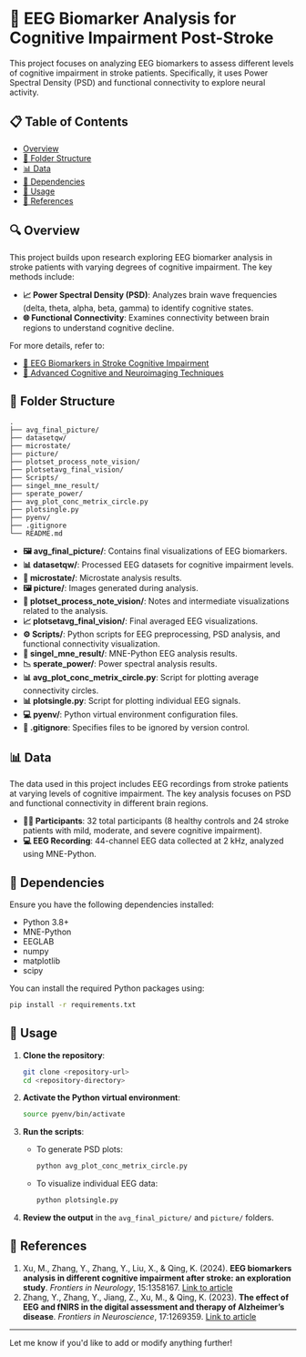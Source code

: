 # 🧠 EEG Biomarker Analysis for Cognitive Impairment Post-Stroke

This project focuses on analyzing EEG biomarkers to assess different levels of cognitive impairment in stroke patients. Specifically, it uses Power Spectral Density (PSD) and functional connectivity to explore neural activity.

## 📋 Table of Contents
- [Overview](#overview)
- [📁 Folder Structure](#folder-structure)
- [📊 Data](#data)
- [🔧 Dependencies](#dependencies)
- [🚀 Usage](#usage)
- [🔗 References](#references)

## 🔍 Overview

This project builds upon research exploring EEG biomarker analysis in stroke patients with varying degrees of cognitive impairment. The key methods include:
- **📈 Power Spectral Density (PSD)**: Analyzes brain wave frequencies (delta, theta, alpha, beta, gamma) to identify cognitive states.
- **🌐 Functional Connectivity**: Examines connectivity between brain regions to understand cognitive decline.

For more details, refer to:
- [📝 EEG Biomarkers in Stroke Cognitive Impairment](https://www.frontiersin.org/articles/10.3389/fneur.2024.1358167/full)
- [📖 Advanced Cognitive and Neuroimaging Techniques](https://www.frontiersin.org/articles/10.3389/fnins.2023.1269359/full)

## 📁 Folder Structure

```
.
├── avg_final_picture/
├── datasetqw/
├── microstate/
├── picture/
├── plotset_process_note_vision/
├── plotsetavg_final_vision/
├── Scripts/
├── singel_mne_result/
├── sperate_power/
├── avg_plot_conc_metrix_circle.py
├── plotsingle.py
├── pyenv/
├── .gitignore
└── README.md
```

- **🖼 avg_final_picture/**: Contains final visualizations of EEG biomarkers.
- **📊 datasetqw/**: Processed EEG datasets for cognitive impairment levels.
- **🧩 microstate/**: Microstate analysis results.
- **🖼 picture/**: Images generated during analysis.
- **📝 plotset_process_note_vision/**: Notes and intermediate visualizations related to the analysis.
- **📈 plotsetavg_final_vision/**: Final averaged EEG visualizations.
- **⚙️ Scripts/**: Python scripts for EEG preprocessing, PSD analysis, and functional connectivity visualization.
- **📂 singel_mne_result/**: MNE-Python EEG analysis results.
- **📉 sperate_power/**: Power spectral analysis results.
- **📊 avg_plot_conc_metrix_circle.py**: Script for plotting average connectivity circles.
- **📊 plotsingle.py**: Script for plotting individual EEG signals.
- **💻 pyenv/**: Python virtual environment configuration files.
- **🚫 .gitignore**: Specifies files to be ignored by version control.

## 📊 Data

The data used in this project includes EEG recordings from stroke patients at varying levels of cognitive impairment. The key analysis focuses on PSD and functional connectivity in different brain regions.

- **👨‍⚕️ Participants**: 32 total participants (8 healthy controls and 24 stroke patients with mild, moderate, and severe cognitive impairment).
- **💻 EEG Recording**: 44-channel EEG data collected at 2 kHz, analyzed using MNE-Python.

## 🔧 Dependencies

Ensure you have the following dependencies installed:

- Python 3.8+
- MNE-Python
- EEGLAB
- numpy
- matplotlib
- scipy

You can install the required Python packages using:

```bash
pip install -r requirements.txt
```

## 🚀 Usage

1. **Clone the repository**:
   ```bash
   git clone <repository-url>
   cd <repository-directory>
   ```

2. **Activate the Python virtual environment**:
   ```bash
   source pyenv/bin/activate
   ```

3. **Run the scripts**:
   - To generate PSD plots:
     ```bash
     python avg_plot_conc_metrix_circle.py
     ```
   - To visualize individual EEG data:
     ```bash
     python plotsingle.py
     ```

4. **Review the output** in the `avg_final_picture/` and `picture/` folders.

## 🔗 References

1. Xu, M., Zhang, Y., Zhang, Y., Liu, X., & Qing, K. (2024). **EEG biomarkers analysis in different cognitive impairment after stroke: an exploration study**. *Frontiers in Neurology*, 15:1358167. [Link to article](https://www.frontiersin.org/articles/10.3389/fneur.2024.1358167/full)
2. Zhang, Y., Zhang, Y., Jiang, Z., Xu, M., & Qing, K. (2023). **The effect of EEG and fNIRS in the digital assessment and therapy of Alzheimer’s disease**. *Frontiers in Neuroscience*, 17:1269359. [Link to article](https://www.frontiersin.org/articles/10.3389/fnins.2023.1269359/full)

---

Let me know if you'd like to add or modify anything further!
